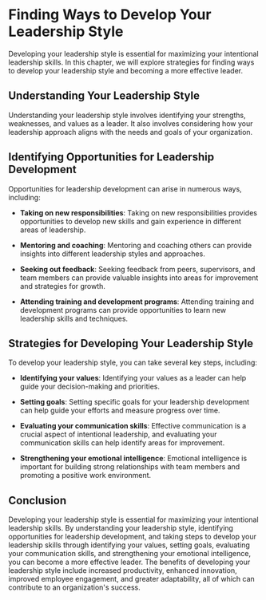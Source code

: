 Finding Ways to Develop Your Leadership Style
=======================================================================================================

Developing your leadership style is essential for maximizing your intentional leadership skills. In this chapter, we will explore strategies for finding ways to develop your leadership style and becoming a more effective leader.

Understanding Your Leadership Style
-----------------------------------

Understanding your leadership style involves identifying your strengths, weaknesses, and values as a leader. It also involves considering how your leadership approach aligns with the needs and goals of your organization.

Identifying Opportunities for Leadership Development
----------------------------------------------------

Opportunities for leadership development can arise in numerous ways, including:

* **Taking on new responsibilities**: Taking on new responsibilities provides opportunities to develop new skills and gain experience in different areas of leadership.

* **Mentoring and coaching**: Mentoring and coaching others can provide insights into different leadership styles and approaches.

* **Seeking out feedback**: Seeking feedback from peers, supervisors, and team members can provide valuable insights into areas for improvement and strategies for growth.

* **Attending training and development programs**: Attending training and development programs can provide opportunities to learn new leadership skills and techniques.

Strategies for Developing Your Leadership Style
-----------------------------------------------

To develop your leadership style, you can take several key steps, including:

* **Identifying your values**: Identifying your values as a leader can help guide your decision-making and priorities.

* **Setting goals**: Setting specific goals for your leadership development can help guide your efforts and measure progress over time.

* **Evaluating your communication skills**: Effective communication is a crucial aspect of intentional leadership, and evaluating your communication skills can help identify areas for improvement.

* **Strengthening your emotional intelligence**: Emotional intelligence is important for building strong relationships with team members and promoting a positive work environment.

Conclusion
----------

Developing your leadership style is essential for maximizing your intentional leadership skills. By understanding your leadership style, identifying opportunities for leadership development, and taking steps to develop your leadership skills through identifying your values, setting goals, evaluating your communication skills, and strengthening your emotional intelligence, you can become a more effective leader. The benefits of developing your leadership style include increased productivity, enhanced innovation, improved employee engagement, and greater adaptability, all of which can contribute to an organization's success.
